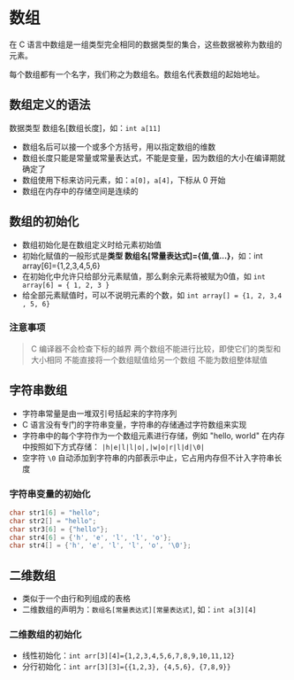 # 数组

在 C 语言中数组是一组类型完全相同的数据类型的集合，这些数据被称为数组的元素。

每个数组都有一个名字，我们称之为数组名。数组名代表数组的起始地址。

## 数组定义的语法

数据类型 数组名[数组长度]，如：`int a[11]`

* 数组名后可以接一个或多个方括号，用以指定数组的维数
* 数组长度只能是常量或常量表达式，不能是变量，因为数组的大小在编译期就确定了
* 数组使用下标来访问元素，如：`a[0]`，`a[4]`，下标从 0 开始
* 数组在内存中的存储空间是连续的

## 数组的初始化

* 数组初始化是在数组定义时给元素初始值
* 初始化赋值的一般形式是**类型 数组名[常量表达式]={值,值...}**，如：int array[6]={1,2,3,4,5,6}
* 在初始化中允许只给部分元素赋值，那么剩余元素将被赋为0值，如 `int array[6] = { 1, 2, 3 }`
* 给全部元素赋值时，可以不说明元素的个数，如 `int array[] = {1, 2, 3,4 , 5, 6}`

### 注意事项

> C 编译器不会检查下标的越界
> 两个数组不能进行比较，即使它们的类型和大小相同
> 不能直接将一个数组赋值给另一个数组
> 不能为数组整体赋值

## 字符串数组

* 字符串常量是由一堆双引号括起来的字符序列
* C 语言没有专门的字符串变量，字符串的存储通过字符数组来实现
* 字符串中的每个字符作为一个数组元素进行存储，例如 "hello, world" 在内存中按照如下方式存储：
    `|h|e|l|l|o|,|w|o|r|l|d|\0|`
* 空字符 `\0` 自动添加到字符串的内部表示中止，它占用内存但不计入字符串长度

### 字符串变量的初始化

```c
char str1[6] = "hello";
char str2[] = "hello";
char str3[6] = {"hello"};
char str4[6] = {'h', 'e', 'l', 'l', 'o'};
char str4[] = {'h', 'e', 'l', 'l', 'o', '\0'};

```

## 二维数组

* 类似于一个由行和列组成的表格
* 二维数组的声明为：`数组名[常量表达式][常量表达式]`, 如：`int a[3][4]`

### 二维数组的初始化

* 线性初始化：`int arr[3][4]={1,2,3,4,5,6,7,8,9,10,11,12}`
* 分行初始化：`int arr[3][3]={{1,2,3}, {4,5,6}, {7,8,9}}`
